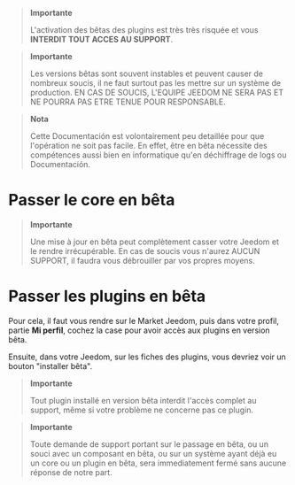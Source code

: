 > **Importante**
>
> L'activation des bêtas des plugins est très très risquée et vous
> **INTERDIT TOUT ACCES AU SUPPORT**. 

> **Importante**
>
> Les versions bêtas sont souvent instables et peuvent causer de
> nombreux soucis, il ne faut surtout pas les mettre sur un système de
> production. EN CAS DE SOUCIS, L'EQUIPE JEEDOM NE SERA PAS ET NE POURRA
> PAS ETRE TENUE POUR RESPONSABLE.

> **Nota**
>
> Cette Documentación est volontairement peu detaillée pour que
> l'opération ne soit pas facile. En effet, être en bêta nécessite des
> compétences aussi bien en informatique qu'en déchiffrage de logs ou
> Documentación.

Passer le core en bêta 
======================

> **Importante**
>
> Une mise à jour en bêta peut complètement casser votre Jeedom et le
> rendre irrécupérable. En cas de soucis vous n'aurez AUCUN SUPPORT, il
> faudra vous débrouiller par vos propres moyens.

Passer les plugins en bêta 
==========================

Pour cela, il faut vous rendre sur le Market Jeedom, puis dans votre
profil, partie **Mi perfil**, cochez la case pour avoir accès aux
plugins en version bêta.

Ensuite, dans votre Jeedom, sur les fiches des plugins, vous devriez
voir un bouton "installer bêta".

> **Importante**
>
> Tout plugin installé en version bêta interdit l'accès complet au
> support, même si votre problème ne concerne pas ce plugin.

> **Importante**
>
> Toute demande de support portant sur le passage en bêta, ou un souci
> avec un composant en bêta, ou sur un système ayant déjà eu un core ou
> un plugin en bêta, sera immediatement fermé sans aucune réponse de
> notre part.
